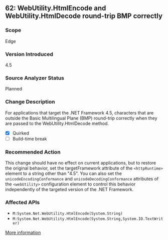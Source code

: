 ## 62: WebUtility.HtmlEncode and WebUtility.HtmlDecode round-trip BMP correctly

### Scope
Edge

### Version Introduced
4.5

### Source Analyzer Status
Planned

### Change Description
For applications that target the .NET Framework 4.5, characters that are outside the Basic Multilingual Plane (BMP) round-trip correctly when they are passed to the WebUtility.HtmlDecode method.

- [x] Quirked
- [ ] Build-time break

### Recommended Action
This change should have no effect on current applications, but to restore the original behavior, set the targetFramework attribute of the `<httpRuntime>` element to a string other than "4.5". You can also set the `unicodeEncodingConformance` and `unicodeDecodingConformance` attributes of the `<webUtility>` configuration element to control this behavior independently of the targeted version of the .NET Framework.

### Affected APIs
* `M:System.Net.WebUtility.HtmlEncode(System.String)`
* `M:System.Net.WebUtility.HtmlEncode(System.String,System.IO.TextWriter)`

[More information](https://msdn.microsoft.com/en-us/library/hh367887(v=vs.110).aspx#asp)

<!--
    ### Notes
    This shouldn't affect anything. An analyzer may not add much beyond ApiPort, but we could do basic parameter analysis and potentially implement a code fix
-->
